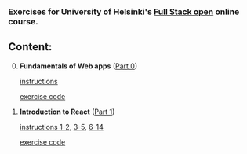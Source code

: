 ### Exercises for University of Helsinki's [Full Stack open](https://fullstackopen.com/) online course.

## Content:

0. **Fundamentals of Web apps**
([Part 0](https://fullstackopen.com/en/part0))

	[instructions](https://fullstackopen.com/en/part0/fundamentals_of_web_apps#exercises-0-1-0-6)

	[exercise code](part0)

1. **Introduction to React**
([Part 1](https://fullstackopen.com/en/part1))

	[instructions 1-2](https://fullstackopen.com/en/part1/introduction_to_react#exercises-1-1-1-2),
[3-5](https://fullstackopen.com/en/part1/java_script#exercises-1-3-1-5),
[6-14](https://fullstackopen.com/en/part1/a_more_complex_state_debugging_react_apps#exercises-1-6-1-14)

	[exercise code](part1)